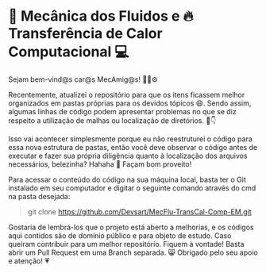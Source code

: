 # 🌊 Mecânica dos Fluidos e 🔥 Transferência de Calor Computacional 💻

Sejam bem-vind@s car@s MecAmig@s! 👷‍♀️⚙️

Recentemente, atualizei o repositório para que os itens ficassem melhor organizados em pastas próprias para os devidos tópicos 😄. Sendo assim, algumas linhas de código podem apresentar problemas no que se diz respeito a utilização de malhas ou localização de diretórios. 🛑👇

Isso vai acontecer simplesmente porque eu não reestruturei o código para essa nova estrutura de pastas, então você deve observar o código antes de executar e fazer sua própria diligência quanto à localização dos arquivos necessários, belezinha? Hahaha 🥰 Façam bom proveito!

Para acessar o conteúdo do código na sua máquina local, basta ter o Git instalado em seu computador e digitar o seguinte comando através do cmd na pasta desejada:

> git clone https://github.com/Devsart/MecFlu-TransCal-Comp-EM.git

Gostaria de lembrá-los que o projeto está aberto a melhorias, e os códigos aqui contidos são de domínio público e para objeto de estudo. Caso queiram contribuir para um melhor repositório. Fiquem à vontade! Basta abrir um Pull Request em uma Branch separada. 😸 Obrigado pelo seu apoio e atenção! 💗